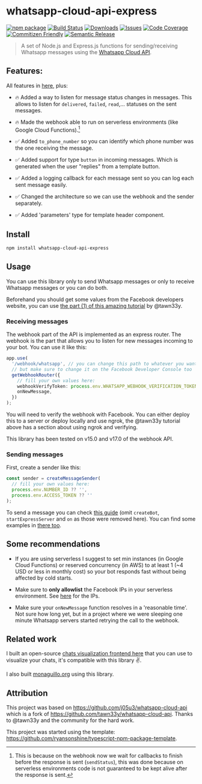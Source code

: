 # whatsapp-cloud-api-express

[![npm package][npm-img]][npm-url]
[![Build Status][build-img]][build-url]
[![Downloads][downloads-img]][downloads-url]
[![Issues][issues-img]][issues-url]
[![Code Coverage][codecov-img]][codecov-url]
[![Commitizen Friendly][commitizen-img]][commitizen-url]
[![Semantic Release][semantic-release-img]][semantic-release-url]

> A set of Node.js and Express.js functions for sending/receiving Whatsapp messages using the [Whatsapp Cloud API](https://developers.facebook.com/docs/whatsapp/cloud-api/).

## Features:

All features in [here](https://github.com/tawn33y/whatsapp-cloud-api/tree/v0.2.6), plus:

- 🔥 Added a way to listen for message status changes in messages. This allows to listen for `delivered`, `failed`, `read`,... statuses on the sent messages.

- 🔥 Made the webhook able to run on serverless environments (like Google Cloud Functions).[^1]

- ✅ Added `to_phone_number` so you can identify which phone number was the one receiving the message.

- ✅ Added support for type `button` in incoming messages. Which is generated when the user "replies" from a template button.

- ✅ Added a logging callback for each message sent so you can log each sent message easily.

- ✅ Changed the architecture so we can use the webhook and the sender separately.

- ✅ Added 'parameters' type for template header component.

[^1]: This is because on the webhook now we wait for callbacks to finish before the response is sent (`sendStatus`), this was done because on serverless environments code is not guaranteed to be kept alive after the response is sent.

## Install

```bash
npm install whatsapp-cloud-api-express
```

## Usage

You can use this library only to send Whatsapp messages or only to receive Whatsapp messages or you can do both.

Beforehand you should get some values from the Facebook developers website, you can use [the part (1) of this amazing tutorial](https://github.com/tawn33y/whatsapp-cloud-api/blob/v0.2.6/TUTORIAL.md) by @tawn33y.

### Receiving messages

The webhook part of the API is implemented as an express router. The webhook is the part that allows you to listen for new messages incoming to your bot. You can use it like this:

```ts
app.use(
  '/webhook/whatsapp', // you can change this path to whatever you want,
  // but make sure to change it on the Facebook Developer Console too
  getWebhookRouter({
    // fill your own values here:
    webhookVerifyToken: process.env.WHATSAPP_WEBHOOK_VERIFICATION_TOKEN ?? '',
    onNewMessage,
  })
);
```

You will need to verify the webhook with Facebook. You can either deploy this to a server or deploy locally and use ngrok, the @tawn33y tutorial above has a section about using ngrok and verifying.

This library has been tested on v15.0 and v17.0 of the webhook API.

### Sending messages

First, create a sender like this:

```ts
const sender = createMessageSender(
  // fill your own values here:
  process.env.NUMBER_ID ?? '',
  process.env.ACCESS_TOKEN ?? ''
);
```

To send a message you can check [this guide](https://github.com/tawn33y/whatsapp-cloud-api/blob/v0.2.6/API.md#api-reference) (omit `createBot`, `startExpressServer` and `on` as those were removed here). You can find some examples in [there too](https://github.com/tawn33y/whatsapp-cloud-api/tree/v0.2.6).

[build-img]: https://github.com/j05u3/whatsapp-cloud-api-express/actions/workflows/release.yml/badge.svg
[build-url]: https://github.com/j05u3/whatsapp-cloud-api-express/actions/workflows/release.yml
[downloads-img]: https://img.shields.io/npm/dt/whatsapp-cloud-api-express
[downloads-url]: https://www.npmtrends.com/whatsapp-cloud-api-express
[npm-img]: https://img.shields.io/npm/v/whatsapp-cloud-api-express
[npm-url]: https://www.npmjs.com/package/whatsapp-cloud-api-express
[issues-img]: https://img.shields.io/github/issues/j05u3/whatsapp-cloud-api-express
[issues-url]: https://github.com/j05u3/whatsapp-cloud-api-express/issues
[codecov-img]: https://codecov.io/gh/j05u3/whatsapp-cloud-api-express/branch/main/graph/badge.svg
[codecov-url]: https://codecov.io/gh/j05u3/whatsapp-cloud-api-express
[semantic-release-img]: https://img.shields.io/badge/%20%20%F0%9F%93%A6%F0%9F%9A%80-semantic--release-e10079.svg
[semantic-release-url]: https://github.com/semantic-release/semantic-release
[commitizen-img]: https://img.shields.io/badge/commitizen-friendly-brightgreen.svg
[commitizen-url]: http://commitizen.github.io/cz-cli/

## Some recommendations

* If you are using serverless I suggest to set min instances (in Google Cloud Functions) or reserved concurrency (in AWS) to at least 1 (~4 USD or less in monthly cost) so your bot responds fast without being affected by cold starts.

* Make sure to **only allowlist** the Facebook IPs in your serverless environment. See [here](https://developers.facebook.com/docs/whatsapp/cloud-api/guides/set-up-webhooks/#ip-addresses) for the IPs.

* Make sure your `onNewMessage` function resolves in a 'reasonable time'. Not sure how long yet, but in a project where we were sleeping one minute Whatsapp servers started retrying the call to the webhook.

## Related work

I built an open-source [chats visualization frontend here](https://github.com/j05u3/chats_manager) that you can use to visualize your chats, it's compatible with this library ✌️.

I also built [monaguillo.org](https://monaguillo.org) using this library.

## Attribution

This project was based on https://github.com/j05u3/whatsapp-cloud-api which is a fork of https://github.com/tawn33y/whatsapp-cloud-api. Thanks to @tawn33y and the community for the hard work.

This project was started using the template: https://github.com/ryansonshine/typescript-npm-package-template.
